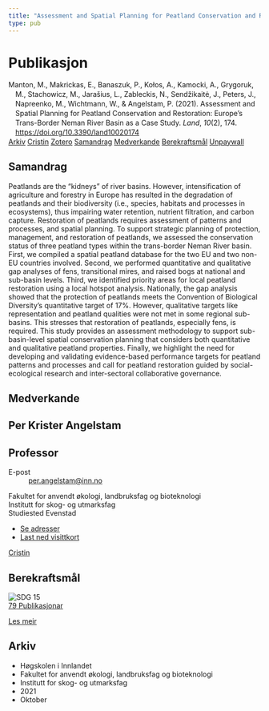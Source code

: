 ```yaml
---
title: "Assessment and Spatial Planning for Peatland Conservation and Restoration: Europe’s Trans-Border Neman River Basin as a Case Study"
type: pub
---
```

<h1>Publikasjon</h1>
<article id="csl-bib-container-94AKNA3J" class="csl-bib-container">
  <div class="csl-bib-body" style="line-height: 1.35; padding-left: 1em; text-indent:-1em;">
  <div class="csl-entry">Manton, M., Makrickas, E., Banaszuk, P., Ko&#x142;os, A., Kamocki, A., Grygoruk, M., Stachowicz, M., Jara&#x161;ius, L., Zableckis, N., Send&#x17E;ikait&#x117;, J., Peters, J., Napreenko, M., Wichtmann, W., &amp; Angelstam, P. (2021). Assessment and Spatial Planning for Peatland Conservation and Restoration: Europe&#x2019;s Trans-Border Neman River Basin as a Case Study. <i>Land</i>, <i>10</i>(2), 174. <a href="https://doi.org/10.3390/land10020174">https://doi.org/10.3390/land10020174</a></div>
</div>
  <div class="csl-bib-buttons">
    <a href="#taxonomy-article-94AKNA3J" class="csl-bib-button">Arkiv</a>
    <a href="https://app.cristin.no/results/show.jsf?id=1943391" alt="Cristin URL" class="csl-bib-button">Cristin</a>
    <a href="http://zotero.org/groups/5022929/items/94AKNA3J" alt="Zotero URL" class="csl-bib-button">Zotero</a>
    <a href="#abstract-article-94AKNA3J" class="csl-bib-button">Samandrag</a>
    <a href="#contributors-article-94AKNA3J" class="csl-bib-button">Medverkande</a>
    <a href="#sdg-article-94AKNA3J" class="csl-bib-button">Berekraftsmål</a>
    <a href="https://www.mdpi.com/2073-445X/10/2/174/pdf?version=1613312122" class="csl-bib-button">Unpaywall</a>
  </div>
  <div id="csl-bib-meta-container-94AKNA3J"></div>
</article>
<div id="csl-bib-meta-94AKNA3J" class="csl-bib-meta">
  <article id="abstract-article-94AKNA3J" class="abstract-article">
    <h1>Samandrag</h1>
    Peatlands are the “kidneys” of river basins. However, intensification of agriculture and forestry in Europe has resulted in the degradation of peatlands and their biodiversity (i.e., species, habitats and processes in ecosystems), thus impairing water retention, nutrient filtration, and carbon capture. Restoration of peatlands requires assessment of patterns and processes, and spatial planning. To support strategic planning of protection, management, and restoration of peatlands, we assessed the conservation status of three peatland types within the trans-border Neman River basin. First, we compiled a spatial peatland database for the two EU and two non-EU countries involved. Second, we performed quantitative and qualitative gap analyses of fens, transitional mires, and raised bogs at national and sub-basin levels. Third, we identified priority areas for local peatland restoration using a local hotspot analysis. Nationally, the gap analysis showed that the protection of peatlands meets the Convention of Biological Diversity’s quantitative target of 17%. However, qualitative targets like representation and peatland qualities were not met in some regional sub-basins. This stresses that restoration of peatlands, especially fens, is required. This study provides an assessment methodology to support sub-basin-level spatial conservation planning that considers both quantitative and qualitative peatland properties. Finally, we highlight the need for developing and validating evidence-based performance targets for peatland patterns and processes and call for peatland restoration guided by social-ecological research and inter-sectoral collaborative governance.
  </article>
  <article id="contributors-article-94AKNA3J" class="contributors-article">
    <h1>Medverkande</h1>
    <div class="personas">
<div class="vrtx-hinn-person-card">
<div class="photo">
<i class="lar la-user-circle missing-person"></i>
</div>
<div class="info">
<hgroup><h1>Per Krister Angelstam</h1>
<h2>Professor</h2>
</hgroup><dl>
<dt>E-post</dt>
<dd>
<a href="mailto:per.angelstam@inn.no">per.angelstam@inn.no</a>
</dd>
</dl>
<p>
Fakultet for anvendt økologi, landbruksfag og bioteknologi<br>
Institutt for skog- og utmarksfag<br>
Studiested Evenstad
</p>
<ul class="vrtx-hinn-links">
<li><a href="https://www.inn.no/finn-en-ansatt/per-angelstam.html#vrtx-hinn-addresses">Se adresser</a></li>
<li><a href="https://www.inn.no/finn-en-ansatt/per-angelstam.html?vrtx=vcf">Last ned visittkort</a></li>
</ul>
</div>
</div>
<a href="https://app.cristin.no/persons/show.jsf?id=1318014" alt="Cristin URL" class="personas-cristin">Cristin</a>
</div>
  </article>
  <article id="sdg-article-94AKNA3J" class="sdg-article">
    <h1>Berekraftsmål</h1>
    <div class="sdg-container"><div id="sdg15" class="sdg">
<img src="{{< params subfolder >}}images/sdg/sdg15_no.png" class="image" alt="SDG 15">
<div class="sdg-overlay">
<a href="{{< params subfolder >}}no/archive/?sdg=15#archive" class="sdg-publication-count"><span>79</span> Publikasjonar</a>
<p><a href="https://www.fn.no/om-fn/fns-baerekraftsmaal/livet-paa-land?lang=nno-NO" class="sdg-read-more">Les meir</a></p>
</div>
</div></div>
  </article>
  <article id="taxonomy-article-94AKNA3J" class="taxonomy-article">
    <h1>Arkiv</h1>
    <ul>
      <li>Høgskolen i Innlandet</li>
      <li>Fakultet for anvendt økologi, landbruksfag og bioteknologi</li>
      <li>Institutt for skog- og utmarksfag</li>
      <li>2021</li>
      <li>Oktober</li>
    </ul>
  </article>
</div>
